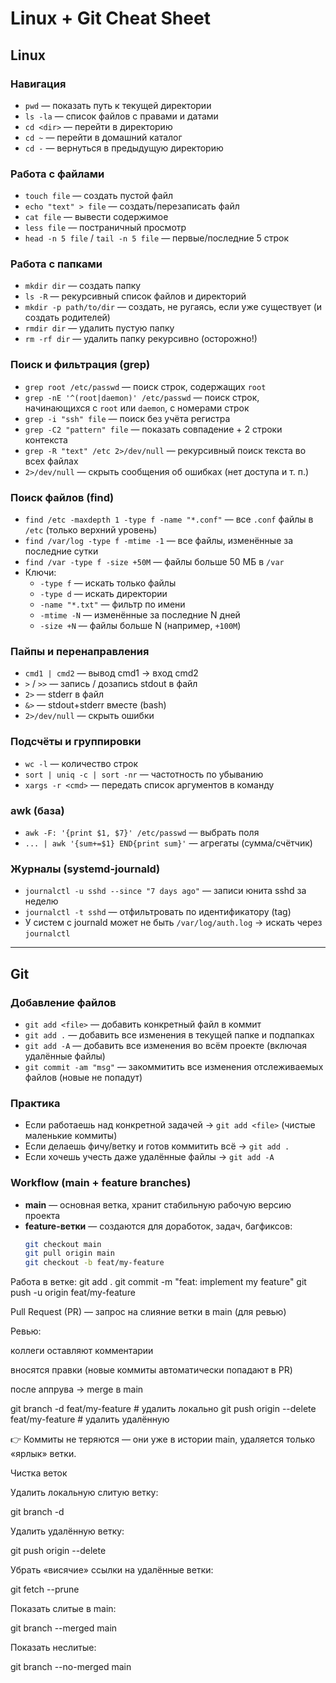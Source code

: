 # Linux + Git Cheat Sheet

## Linux

### Навигация
- `pwd` — показать путь к текущей директории
- `ls -la` — список файлов с правами и датами
- `cd <dir>` — перейти в директорию
- `cd ~` — перейти в домашний каталог
- `cd -` — вернуться в предыдущую директорию

### Работа с файлами
- `touch file` — создать пустой файл
- `echo "text" > file` — создать/перезаписать файл
- `cat file` — вывести содержимое
- `less file` — постраничный просмотр
- `head -n 5 file` / `tail -n 5 file` — первые/последние 5 строк

### Работа с папками
- `mkdir dir` — создать папку
- `ls -R` — рекурсивный список файлов и директорий
- `mkdir -p path/to/dir` — создать, не ругаясь, если уже существует (и создать родителей)
- `rmdir dir` — удалить пустую папку
- `rm -rf dir` — удалить папку рекурсивно (осторожно!)

### Поиск и фильтрация (grep)
- `grep root /etc/passwd` — поиск строк, содержащих `root`
- `grep -nE '^(root|daemon)' /etc/passwd` — поиск строк, начинающихся с `root` или `daemon`, с номерами строк
- `grep -i "ssh" file` — поиск без учёта регистра
- `grep -C2 "pattern" file` — показать совпадение + 2 строки контекста
- `grep -R "text" /etc 2>/dev/null` — рекурсивный поиск текста во всех файлах
- `2>/dev/null` — скрыть сообщения об ошибках (нет доступа и т. п.)

### Поиск файлов (find)
- `find /etc -maxdepth 1 -type f -name "*.conf"` — все `.conf` файлы в `/etc` (только верхний уровень)
- `find /var/log -type f -mtime -1` — все файлы, изменённые за последние сутки
- `find /var -type f -size +50M` — файлы больше 50 МБ в `/var`
- Ключи:
  - `-type f` — искать только файлы
  - `-type d` — искать директории
  - `-name "*.txt"` — фильтр по имени
  - `-mtime -N` — изменённые за последние N дней
  - `-size +N` — файлы больше N (например, `+100M`)

### Пайпы и перенаправления
- `cmd1 | cmd2` — вывод cmd1 → вход cmd2
- `>` / `>>` — запись / дозапись stdout в файл
- `2>` — stderr в файл
- `&>` — stdout+stderr вместе (bash)
- `2>/dev/null` — скрыть ошибки

### Подсчёты и группировки
- `wc -l` — количество строк
- `sort | uniq -c | sort -nr` — частотность по убыванию
- `xargs -r <cmd>` — передать список аргументов в команду

### awk (база)
- `awk -F: '{print $1, $7}' /etc/passwd` — выбрать поля
- `... | awk '{sum+=$1} END{print sum}'` — агрегаты (сумма/счётчик)

### Журналы (systemd-journald)
- `journalctl -u sshd --since "7 days ago"` — записи юнита sshd за неделю
- `journalctl -t sshd` — отфильтровать по идентификатору (tag)
- У систем с journald может не быть `/var/log/auth.log` → искать через `journalctl`

---

## Git

### Добавление файлов
- `git add <file>` — добавить конкретный файл в коммит
- `git add .` — добавить все изменения в текущей папке и подпапках
- `git add -A` — добавить все изменения во всём проекте (включая удалённые файлы)
- `git commit -am "msg"` — закоммитить все изменения отслеживаемых файлов (новые не попадут)

### Практика
- Если работаешь над конкретной задачей → `git add <file>` (чистые маленькие коммиты)
- Если делаешь фичу/ветку и готов коммитить всё → `git add .`
- Если хочешь учесть даже удалённые файлы → `git add -A`

### Workflow (main + feature branches)

- **main** — основная ветка, хранит стабильную рабочую версию проекта  
- **feature-ветки** — создаются для доработок, задач, багфиксов:
  ```bash
  git checkout main
  git pull origin main
  git checkout -b feat/my-feature
Работа в ветке:
git add .
git commit -m "feat: implement my feature"
git push -u origin feat/my-feature

Pull Request (PR) — запрос на слияние ветки в main (для ревью)

Ревью:

коллеги оставляют комментарии

вносятся правки (новые коммиты автоматически попадают в PR)

после аппрува → merge в main

git branch -d feat/my-feature              # удалить локально
git push origin --delete feat/my-feature   # удалить удалённую


👉 Коммиты не теряются — они уже в истории main, удаляется только «ярлык» ветки.

Чистка веток

Удалить локальную слитую ветку:

git branch -d <branch>


Удалить удалённую ветку:

git push origin --delete <branch>


Убрать «висячие» ссылки на удалённые ветки:

git fetch --prune


Показать слитые в main:

git branch --merged main


Показать неслитые:

git branch --no-merged main
